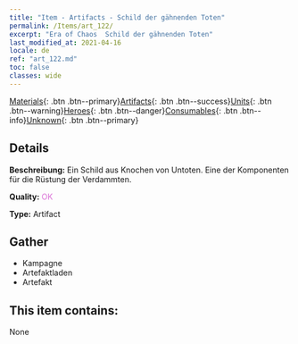 ```yaml
---
title: "Item - Artifacts - Schild der gähnenden Toten"
permalink: /Items/art_122/
excerpt: "Era of Chaos  Schild der gähnenden Toten"
last_modified_at: 2021-04-16
locale: de
ref: "art_122.md"
toc: false
classes: wide
---
```

 [Materials](/de/Items/){: .btn .btn--primary}[Artifacts](/de/Items/Artifacts/){: .btn .btn--success}[Units](/de/Items/Units/){: .btn .btn--warning}[Heroes](/de/Items/Heroes/){: .btn .btn--danger}[Consumables](/de/Items/Consumables/){: .btn .btn--info}[Unknown](/de/Items/Unknown/){: .btn .btn--primary}

## Details
 **Beschreibung:** Ein Schild aus Knochen von Untoten. Eine der Komponenten für die Rüstung der Verdammten.

 **Quality:** <span style="color: #DA70D6">OK</span>

 **Type:** Artifact

## Gather

*    Kampagne 
*    Artefaktladen 
*    Artefakt 

## This item contains:

  None

